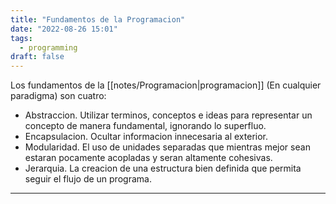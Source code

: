 ```yaml
---
title: "Fundamentos de la Programacion"
date: "2022-08-26 15:01"
tags:
  - programming
draft: false
---
```

Los fundamentos de la [[notes/Programacion|programacion]] (En cualquier paradigma) son cuatro:
- Abstraccion. Utilizar terminos, conceptos e ideas para representar un concepto de manera fundamental, ignorando lo superfluo.
- Encapsulacion. Ocultar informacion innecesaria al exterior.
- Modularidad. El uso de unidades separadas que mientras mejor sean estaran pocamente acopladas y seran altamente cohesivas.
- Jerarquia. La creacion de una estructura bien definida que permita seguir el flujo de un programa.
___